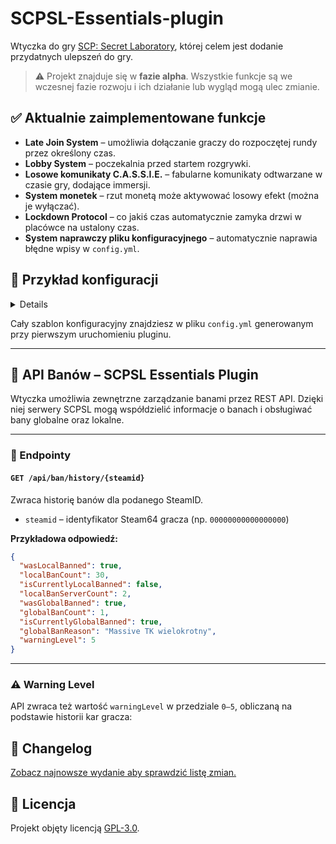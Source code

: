 # SCPSL-Essentials-plugin

Wtyczka do gry [SCP: Secret Laboratory](https://scpslgame.com/), której celem jest dodanie przydatnych ulepszeń do gry.

> ⚠️ Projekt znajduje się w **fazie alpha**. Wszystkie funkcje są we wczesnej fazie rozwoju i ich działanie lub wygląd mogą ulec zmianie.

## ✅ Aktualnie zaimplementowane funkcje

- **Late Join System** – umożliwia dołączanie graczy do rozpoczętej rundy przez określony czas.
- **Lobby System** – poczekalnia przed startem rozgrywki.
- **Losowe komunikaty C.A.S.S.I.E.** – fabularne komunikaty odtwarzane w czasie gry, dodające immersji.
- **System monetek** – rzut monetą może aktywować losowy efekt (można je wyłączać).
- **Lockdown Protocol** – co jakiś czas automatycznie zamyka drzwi w placówce na ustalony czas.
- **System naprawczy pliku konfiguracyjnego** – automatycznie naprawia błędne wpisy w `config.yml`.

## 🔧 Przykład konfiguracji
<details>

```yaml
# Sekcja: Ogólne ustawienia wtyczki
# ---------------------------------
# Czy wtyczka jest włączona?
# Dozwolone wartości: true, false
IsEnabled: true

# Sekcja: Komunikaty fabularne (LosoweKomunikaty)
# ---------------------------------------------
# Czy komunikaty fabularne są włączone?
# Dozwolone wartości: true, false
RandomMessagesEnabled: true
# Minimalny czas między komunikatami (w sekundach)
# Dozwolone wartości: liczba całkowita >= 1
RandomMessagesMinIntervalSeconds: 60
# Maksymalny czas między komunikatami (w sekundach)
# Dozwolone wartości: liczba całkowita >= RandomMessagesMinIntervalSeconds
RandomMessagesMaxIntervalSeconds: 480

# Sekcja: Okresowe zamykanie drzwi (OkresoweZamykanieDrzwi)
# ------------------------------------------------------
# Czy okresowe zamykanie drzwi jest włączone?
# Dozwolone wartości: true, false
DoorLockdownEnabled: true
# Minimalny czas między lockdownami (w sekundach)
# Dozwolone wartości: liczba całkowita >= 1
DoorLockdownMinIntervalSeconds: 180
# Maksymalny czas między lockdownami (w sekundach)
# Dozwolone wartości: liczba całkowita >= DoorLockdownMinIntervalSeconds
DoorLockdownMaxIntervalSeconds: 300
# Czas trwania lockdownu (w sekundach)
# Dozwolone wartości: liczba całkowita >= 1
DoorLockdownDurationSeconds: 15

# Sekcja: System Late Join (LateJoinSystem)
# ---------------------------------------
# Czy system ""late join"" jest włączony?
# Dozwolone wartości: true, false
LateJoinEnabled: true
# Czas na dołączenie do rundy (w sekundach)
# Dozwolone wartości: liczba całkowita >= 1
LateJoinTimeSeconds: 60

# Sekcja: Mechanika Monetek (Monetki)
# -----------------------------------
# Czy mechanika monetek jest włączona?
# Dozwolone wartości: true, false
CoinsEnabled: true

# Ustawienia poszczególnych efektów monetek
# Dozwolone wartości dla wszystkich efektów: true, false
CoinEffectTeleportPlayer: true        # Teleportuje gracza w losowe miejsce
CoinEffectHealPlayer: true            # Leczy gracza do pełnego zdrowia
CoinEffectChangePlayerClass: true     # Zmienia klasę gracza na losową
CoinEffectGiveRandomItem: true        # Daje graczowi losowy przedmiot
CoinEffectGrantDamageImmunity: true   # Daje graczowi odporność na obrażenia na 20 sekund
CoinEffectDropCurrentItem: true       # Upuszcza aktualny przedmiot gracza
CoinEffectSwapWithRandomPlayer: true  # Zamienia miejscami z losowym graczem
CoinEffectTeleportToRandomRoom: true  # Teleportuje gracza do losowego pomieszczenia
CoinEffectBoostDamageOutput: true     # Zwiększa obrażenia gracza na 15 sekund
CoinEffectPullNearbyPlayers: true     # Przyciąga pobliskich graczy
CoinEffectDisguisePlayer: true        # Przebranie gracza na 30 sekund
CoinEffectSwapInventoryWithRandom: true  # Wymienia ekwipunek z losowym graczem
CoinEffectCreateDecoyClone: true      # Tworzy klona gracza
CoinEffectShuffleAllPlayers: true     # Przetasowuje pozycje wszystkich graczy
CoinEffectToggleWeapons: true         # Włącza/wyłącza broń gracza
CoinEffectCreateForceField: true      # Tworzy pole siłowe wokół gracza
CoinEffectTimeShiftPlayers: true      # Przesuwa czas dla wszystkich graczy

# Sekcja: Lobby
# -----------------------------------
# Czy Lobby przed grą ma być włączone?
# Dozwolone wartości: true, false
LobbySystemEnabled: true
```
</details>

Cały szablon konfiguracyjny znajdziesz w pliku `config.yml` generowanym przy pierwszym uruchomieniu pluginu.

---

## 📡 API Banów – SCPSL Essentials Plugin

Wtyczka umożliwia zewnętrzne zarządzanie banami przez REST API. Dzięki niej serwery SCPSL mogą współdzielić informacje o banach i obsługiwać bany globalne oraz lokalne.

---

### 🔐 Endpointy

#### `GET /api/ban/history/{steamid}`

Zwraca historię banów dla podanego SteamID.

- `steamid` – identyfikator Steam64 gracza (np. `00000000000000000`)

**Przykładowa odpowiedź:**

```json
{
  "wasLocalBanned": true,
  "localBanCount": 30,
  "isCurrentlyLocalBanned": false,
  "localBanServerCount": 2,
  "wasGlobalBanned": true,
  "globalBanCount": 1,
  "isCurrentlyGlobalBanned": true,
  "globalBanReason": "Massive TK wielokrotny",
  "warningLevel": 5
}
```

---

### ⚠️ Warning Level

API zwraca też wartość `warningLevel` w przedziale `0–5`, obliczaną na podstawie historii kar gracza:



📜 Changelog
------------

[Zobacz najnowsze wydanie aby sprawdzić listę zmian.](https://github.com/ttk0721/SCPSL-Essentials-plugin/releases/latest) 

📄 Licencja
-----------

Projekt objęty licencją [GPL-3.0](https://github.com/ttk0721/SCPSL-Essentials-plugin?tab=GPL-3.0-1-ov-file#).
